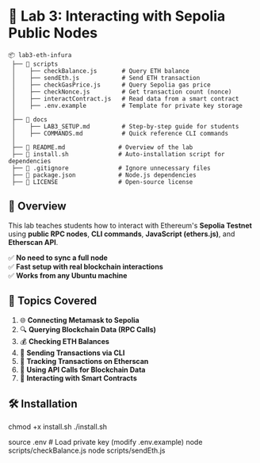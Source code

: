 # 🚀 Lab 3: Interacting with Sepolia Public Nodes

```plaintext
📦 lab3-eth-infura
 ├── 📂 scripts
 │    ├── checkBalance.js       # Query ETH balance
 │    ├── sendEth.js            # Send ETH transaction
 │    ├── checkGasPrice.js      # Query Sepolia gas price
 │    ├── checkNonce.js         # Get transaction count (nonce)
 │    ├── interactContract.js   # Read data from a smart contract
 │    ├── .env.example          # Template for private key storage
 │
 ├── 📂 docs
 │    ├── LAB3_SETUP.md         # Step-by-step guide for students
 │    ├── COMMANDS.md           # Quick reference CLI commands
 │
 ├── 📜 README.md               # Overview of the lab
 ├── 📜 install.sh              # Auto-installation script for dependencies
 ├── 📜 .gitignore              # Ignore unnecessary files
 ├── 📜 package.json            # Node.js dependencies
 ├── 📜 LICENSE                 # Open-source license
```


## 🎯 Overview
This lab teaches students how to interact with Ethereum's **Sepolia Testnet** using **public RPC nodes**, **CLI commands**, **JavaScript (ethers.js)**, and **Etherscan API**.

✅ **No need to sync a full node**  
✅ **Fast setup with real blockchain interactions**  
✅ **Works from any Ubuntu machine**  

## 📌 Topics Covered
1. 🌐 **Connecting Metamask to Sepolia**
2. 🔍 **Querying Blockchain Data (RPC Calls)**
3. 💰 **Checking ETH Balances**
4. 💸 **Sending Transactions via CLI**
5. 📡 **Tracking Transactions on Etherscan**
6. 📝 **Using API Calls for Blockchain Data**
7. 🔗 **Interacting with Smart Contracts**

## 🛠 Installation
chmod +x install.sh
./install.sh

source .env  # Load private key (modify .env.example)
node scripts/checkBalance.js
node scripts/sendEth.js

